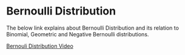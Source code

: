# Bernoulli Distribution

The below link explains about Bernoulli Distribution and its relation to Binomial, Geometric and Negative Bernoulli distributions.

[Bernouli Distribution Video](https://youtu.be/bT1p5tJwn_0)